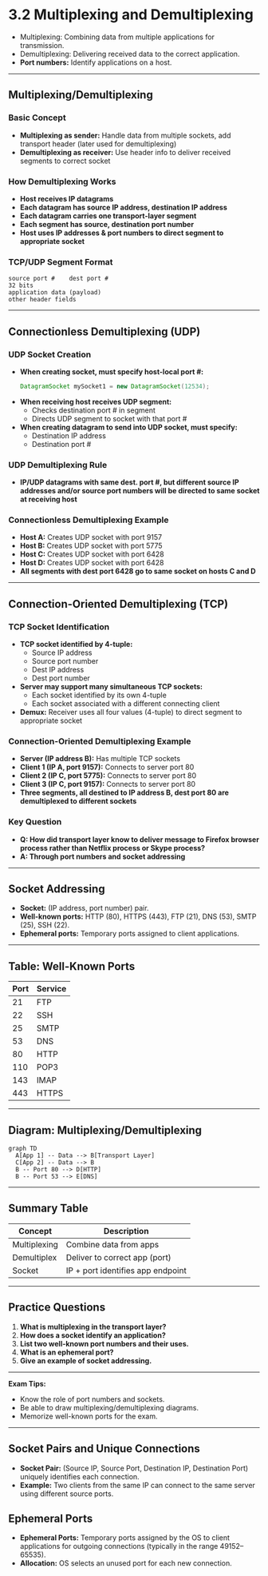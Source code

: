 # 3.2 Multiplexing and Demultiplexing

- Multiplexing: Combining data from multiple applications for transmission.
- Demultiplexing: Delivering received data to the correct application.
- **Port numbers:** Identify applications on a host.

---

## Multiplexing/Demultiplexing

### Basic Concept
- **Multiplexing as sender:** Handle data from multiple sockets, add transport header (later used for demultiplexing)
- **Demultiplexing as receiver:** Use header info to deliver received segments to correct socket

### How Demultiplexing Works
- **Host receives IP datagrams**
- **Each datagram has source IP address, destination IP address**
- **Each datagram carries one transport-layer segment**
- **Each segment has source, destination port number**
- **Host uses IP addresses & port numbers to direct segment to appropriate socket**

### TCP/UDP Segment Format
```
source port #    dest port #
32 bits
application data (payload)
other header fields
```

---

## Connectionless Demultiplexing (UDP)

### UDP Socket Creation
- **When creating socket, must specify host-local port #:**
  ```java
  DatagramSocket mySocket1 = new DatagramSocket(12534);
  ```
- **When receiving host receives UDP segment:**
  - Checks destination port # in segment
  - Directs UDP segment to socket with that port #
- **When creating datagram to send into UDP socket, must specify:**
  - Destination IP address
  - Destination port #

### UDP Demultiplexing Rule
- **IP/UDP datagrams with same dest. port #, but different source IP addresses and/or source port numbers will be directed to same socket at receiving host**

### Connectionless Demultiplexing Example
- **Host A:** Creates UDP socket with port 9157
- **Host B:** Creates UDP socket with port 5775
- **Host C:** Creates UDP socket with port 6428
- **Host D:** Creates UDP socket with port 6428
- **All segments with dest port 6428 go to same socket on hosts C and D**

---

## Connection-Oriented Demultiplexing (TCP)

### TCP Socket Identification
- **TCP socket identified by 4-tuple:**
  - Source IP address
  - Source port number
  - Dest IP address
  - Dest port number
- **Server may support many simultaneous TCP sockets:**
  - Each socket identified by its own 4-tuple
  - Each socket associated with a different connecting client
- **Demux:** Receiver uses all four values (4-tuple) to direct segment to appropriate socket

### Connection-Oriented Demultiplexing Example
- **Server (IP address B):** Has multiple TCP sockets
- **Client 1 (IP A, port 9157):** Connects to server port 80
- **Client 2 (IP C, port 5775):** Connects to server port 80
- **Client 3 (IP C, port 9157):** Connects to server port 80
- **Three segments, all destined to IP address B, dest port 80 are demultiplexed to different sockets**

### Key Question
- **Q: How did transport layer know to deliver message to Firefox browser process rather than Netflix process or Skype process?**
- **A: Through port numbers and socket addressing**

---

## Socket Addressing
- **Socket:** (IP address, port number) pair.
- **Well-known ports:** HTTP (80), HTTPS (443), FTP (21), DNS (53), SMTP (25), SSH (22).
- **Ephemeral ports:** Temporary ports assigned to client applications.

---

## Table: Well-Known Ports
| Port | Service   |
|------|-----------|
| 21   | FTP       |
| 22   | SSH       |
| 25   | SMTP      |
| 53   | DNS       |
| 80   | HTTP      |
| 110  | POP3      |
| 143  | IMAP      |
| 443  | HTTPS     |

---

## Diagram: Multiplexing/Demultiplexing
```mermaid
graph TD
  A[App 1] -- Data --> B[Transport Layer]
  C[App 2] -- Data --> B
  B -- Port 80 --> D[HTTP]
  B -- Port 53 --> E[DNS]
```

---

## Summary Table
| Concept      | Description                        |
|-------------|------------------------------------|
| Multiplexing| Combine data from apps              |
| Demultiplex | Deliver to correct app (port)       |
| Socket      | IP + port identifies app endpoint   |

---

## Practice Questions
1. **What is multiplexing in the transport layer?**
2. **How does a socket identify an application?**
3. **List two well-known port numbers and their uses.**
4. **What is an ephemeral port?**
5. **Give an example of socket addressing.**

---

**Exam Tips:**
- Know the role of port numbers and sockets.
- Be able to draw multiplexing/demultiplexing diagrams.
- Memorize well-known ports for the exam.

---

## Socket Pairs and Unique Connections
- **Socket Pair:** (Source IP, Source Port, Destination IP, Destination Port) uniquely identifies each connection.
- **Example:** Two clients from the same IP can connect to the same server using different source ports.

## Ephemeral Ports
- **Ephemeral Ports:** Temporary ports assigned by the OS to client applications for outgoing connections (typically in the range 49152–65535).
- **Allocation:** OS selects an unused port for each new connection. 